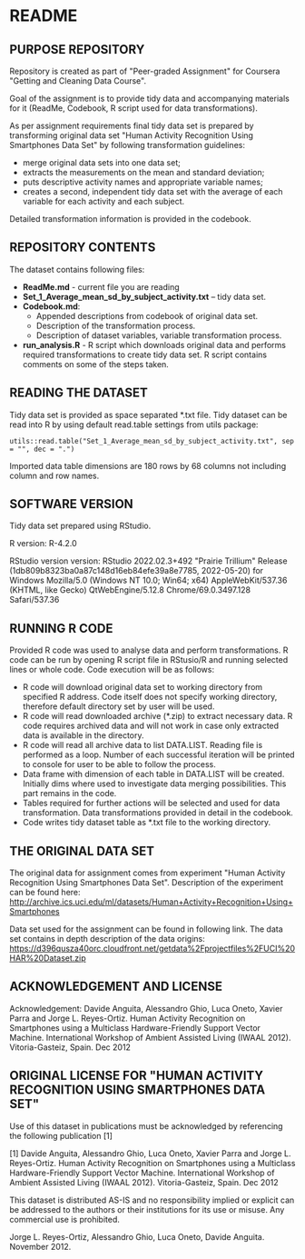 # README #

## PURPOSE REPOSITORY ##
Repository is created as part of "Peer-graded Assignment" for Coursera "Getting and Cleaning Data Course".  

Goal of the assignment is to provide tidy data and accompanying materials for it (ReadMe, Codebook, R script used for data transformations). 

As per assignment requirements final tidy data set is prepared by transforming original data set "Human Activity Recognition Using Smartphones Data Set" by following transformation guidelines: 
* merge original data sets into one data set; 
* extracts the measurements on the mean and standard deviation; 
* puts descriptive activity names and appropriate variable names;
* creates a second, independent tidy data set with the average of each variable for each activity and each subject. 

Detailed transformation information is provided in the codebook. 


## REPOSITORY CONTENTS ##
The dataset contains following files:
* **ReadMe.md** - current file you are reading
* **Set_1_Average_mean_sd_by_subject_activity.txt** – tidy data set.
* **Codebook.md**:
  * Appended descriptions from codebook of original data set.
  * Description of the transformation process. 
  * Description of dataset variables, variable transformation process.
* **run_analysis.R** - R script which downloads original data and performs required transformations to create tidy data set. R script contains comments on some of the steps taken. 
 
## READING THE DATASET ##
Tidy data set is provided as space separated *.txt file. Tidy dataset can be read into R by using default read.table settings from utils package:

`utils::read.table("Set_1_Average_mean_sd_by_subject_activity.txt", sep = "", dec = ".")`

Imported data table dimensions are 180 rows by 68 columns not including column and row names.

## SOFTWARE VERSION ##
Tidy data set prepared using RStudio.

R version: R-4.2.0

RStudio version version: RStudio 2022.02.3+492 "Prairie Trillium" Release (1db809b8323ba0a87c148d16eb84efe39a8e7785, 2022-05-20) for Windows
Mozilla/5.0 (Windows NT 10.0; Win64; x64) AppleWebKit/537.36 (KHTML, like Gecko) QtWebEngine/5.12.8 Chrome/69.0.3497.128 Safari/537.36

## RUNNING R CODE ##
Provided R code was used to analyse data and perform transformations.
R code can be run by opening R script file in RStusio/R and running selected lines or whole code. 
Code execution will be as follows:
* R code will download original data set to working directory from specified R address. Code itself does not specify working directory, therefore default directory set by user will be used. 
* R code will read downloaded archive (*.zip) to extract necessary data. R code requires archived data and will not work in case only extracted data is available in the directory.
* R code will read all archive data to list DATA.LIST. Reading file is performed as a loop. Number of each successful iteration will be printed to console for user to be able to follow the process.
* Data frame with dimension of each table in DATA.LIST will be created. Initially dims where used to investigate data merging possibilities. This part remains in the code.
* Tables required for further actions will be selected and used for data transformation. Data transformations provided in detail in the codebook.
* Code writes tidy dataset table as *.txt file to the working directory.


## THE ORIGINAL DATA SET ##
The original data for assignment comes from experiment "Human Activity Recognition Using Smartphones Data Set". Description of the experiment can be found here: http://archive.ics.uci.edu/ml/datasets/Human+Activity+Recognition+Using+Smartphones 

Data set used for the assignment can be found in following link. The data set contains in depth description of the data origins: https://d396qusza40orc.cloudfront.net/getdata%2Fprojectfiles%2FUCI%20HAR%20Dataset.zip 



## ACKNOWLEDGEMENT AND LICENSE ##
Acknowledgement: Davide Anguita, Alessandro Ghio, Luca Oneto, Xavier Parra and Jorge L. Reyes-Ortiz. Human Activity Recognition on Smartphones using a Multiclass Hardware-Friendly Support Vector Machine. International Workshop of Ambient Assisted Living (IWAAL 2012). Vitoria-Gasteiz, Spain. Dec 2012

## ORIGINAL LICENSE FOR "HUMAN ACTIVITY RECOGNITION USING SMARTPHONES DATA SET" ##


Use of this dataset in publications must be acknowledged by referencing the following publication [1] 

[1] Davide Anguita, Alessandro Ghio, Luca Oneto, Xavier Parra and Jorge L. Reyes-Ortiz. Human Activity Recognition on Smartphones using a Multiclass Hardware-Friendly Support Vector Machine. International Workshop of Ambient Assisted Living (IWAAL 2012). Vitoria-Gasteiz, Spain. Dec 2012

This dataset is distributed AS-IS and no responsibility implied or explicit can be addressed to the authors or their institutions for its use or misuse. Any commercial use is prohibited.

Jorge L. Reyes-Ortiz, Alessandro Ghio, Luca Oneto, Davide Anguita. November 2012.


